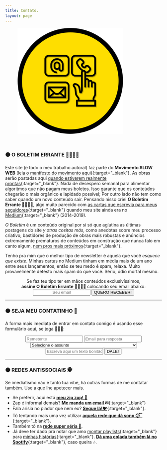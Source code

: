 ```yaml
---
title: Contato.
layout: page
---
```

<figure>
  <img alt="Laureano." src="images/CONTATO.png" />
</figure>

<br/>

### ⚫ **O BOLETIM ERRANTE 💌🏃🏿‍♀️**

Este site (e todo o meu trabalho autoral) faz parte do **Movimento SLOW WEB** [(leia o manifesto do movimento aqui)](https://manualdousuario.net/a-slow-web/){:target="_blank"}. As obras  serão postadas aqui [quando estiverem realmente prontas](https://i.imgur.com/YsfZ2Tq.png){:target="_blank"}. Nada de desespero semanal para alimentar algoritmos que não pagam meus boletos. Isso garante que os conteúdos chegarão o mais orgânico e lapidado possível; Por outro lado não tem como saber quando um novo conteúdo sair. Pensando nisso criei **O Boletim Errante 💌🏃🏿‍♀️**, algo muito parecido com [as cartas que escrevia para meus seguidores](https://i.imgur.com/OG2RpNl.png){:target="_blank"} quando meu site ainda era no [Medium](http://medium.com/@laureanoeu){:target="_blank"} (2014-2019). 

*O Boletim* é um conteúdo original por si só que aglutina as últimas postagens do site *y otras cositas más*, como anedotas sobre meu processo criativo, bastidores de produção de obras mais robustas e anúncios extremamente prematuros de conteúdos em construção que nunca falo em canto algum, [nem pros mais próximos](https://twitter.com/laureanoeu){:target="_blank"}.

Tenho pra mim que o melhor tipo de newsletter é aquela que você *esquece que existe*. Minhas cartas no Medium tinham em média mais de um ano entre seus lançamentos, então se teu medo é spam, relaxa. Muito provavelmente detesto mais spam do que você. Sério, ódio mortal mesmo.

<center>Se faz teu tipo ter em mãos conteúdos exclusivíssimos,<br/> <strong>assine O Boletim Errante</strong> 💌🏃🏿‍♀️ colocando seu email abaixo:</center>

<div>
    <form style="text-align:center;" action="https://tinyletter.com/laureanoeu" method="post" target="popupwindow" onsubmit="window.open('https://tinyletter.com/laureanoeu', 'popupwindow', 'scrollbars=yes,width=800,height=600');return true">
        <input type="text" name="email" id="tlemail" placeholder="Seu email" style="text-align: center" />
        <input type="hidden" value="1" name="embed"/>
        <input type="submit" value="QUERO RECEBER!"  />
    </form>
</div>

---

### ⚫ **SEJA MEU CONTATINHO 🤭**

A forma mais imediata de entrar em contato comigo é usando esse formulário aqui, se joga 🏃🏿‍♀️:

<div>
    <form style="text-align:center;" action="https://formspree.io/f/xzbkgkea"
    method="POST">
        <input type="text" name="Remetente" placeholder="Remetente" required>
        <input type="text" name="Email" required placeholder="Email para resposta"><strong>
        <select id="assunto" name="assunto" required>
            <option value="" disabled selected >Selecione o assunto</option>
            <option value="orçamento"><strong>Orçamento 💲</strong></option>
            <option value="feedback"><strong>Feedback 📢</strong></option>
            <option value="42"><strong>O significado da Vida, o Universo e Tudo Mais 👩🏿‍🚀🪐</strong></option>
            <option value="ofensa"><strong>Ofensa 🤬</strong></option>
        </select></strong>
        <input class="button" type="text" name="Caixa de Texto" placeholder="Escreva aqui um texto bonitão! (Exceto se for ofensa)" required>
        <input type="submit" value="DALE!">
    </form>
</div>

---

### ⚫ **REDES ANTISSOCIAIS 🕵️**

Se imediatismo não é tanto tua vibe, há outras formas de me contatar também.  Use a que lhe apetecer mais.

- Se preferir, aqui está <a href="https://api.whatsapp.com/send?phone=+55-83991647494" target="_blank"><i class="fa fa-whatsapp"></i><strong>meu zip zop! 💬</strong></a>
- Zap é informal demais? [**Me manda um email ✉**](mailto:contato@laureano.eu){:target="_blank"}
- Fala arisia no piador que nem eu? [**Segue lá!🐦**](https://twitter.com/laureanoeu){:target="_blank"}. 
- Tô tentando mais uma vez utilizar [**aquela rede que dá sono 😴**](https://instagram.com/laureanoeu){:target="_blank"}.
- Também tô na [**rede super séria 🧐**](https://linkedin.com/in/laureanoeu
).
- Já deve ter dado pra notar que amo [montar playlists](https://open.spotify.com/playlist/5sHfoKeDuKWXFZOxIOYrzy){:target="_blank"} para [minhas histórias](/Textos/Termos&Condicoes){:target="_blank"}. [**Dá uma colada também lá no Spotify**](https://open.spotify.com/user/8p7m6aps2kw1fius7edvoiu68){:target="_blank"}, caso queira 🎶.